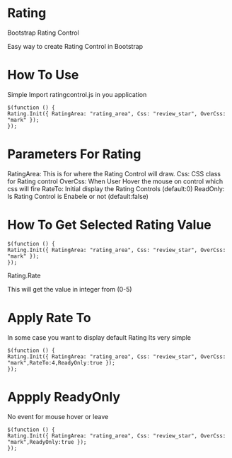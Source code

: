 Rating
======

Bootstrap Rating Control

Easy way to create Rating Control in Bootstrap

How To Use
==================================
Simple Import ratingcontrol.js in you application
```
$(function () {
Rating.Init({ RatingArea: "rating_area", Css: "review_star", OverCss: "mark" });
});
```

Parameters For Rating
===========================
 RatingArea: This is for where the Rating Control will draw.
 Css: CSS class for Rating control
 OverCss: When User Hover the mouse on control which css will fire
 RateTo: Initial display the Rating Controls (default:0)
 ReadOnly: Is Rating Control is Enabele or not (default:false)

How To Get Selected Rating Value
=====================================
```
$(function () {
Rating.Init({ RatingArea: "rating_area", Css: "review_star", OverCss: "mark" });
});
```
Rating.Rate

This will get the value in integer from (0-5)

Apply Rate To
=================================
In some case you want to display default Rating
Its very simple
```
$(function () {
Rating.Init({ RatingArea: "rating_area", Css: "review_star", OverCss: "mark",RateTo:4,ReadyOnly:true });
});
```

Appply ReadyOnly
=========================
No event for mouse hover or leave
```
$(function () {
Rating.Init({ RatingArea: "rating_area", Css: "review_star", OverCss: "mark",ReadyOnly:true });
});
```
